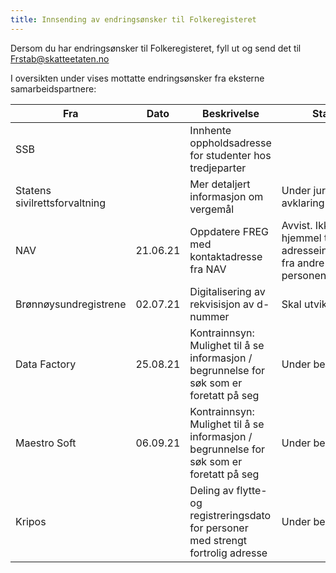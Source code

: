```yaml
---
title: Innsending av endringsønsker til Folkeregisteret
---
```

Dersom du har endringsønsker til Folkeregisteret, fyll ut <dette skjemaet> og send det til Frstab@skatteetaten.no
  
I oversikten under vises mottatte endringsønsker fra eksterne samarbeidspartnere:
  
| Fra | Dato | Beskrivelse |Status | 
|------------|-------------------------------------|----------------|----------------|
|SSB||Innhente oppholdsadresse for studenter hos tredjeparter||
|Statens sivilrettsforvaltning||Mer detaljert informasjon om vergemål|Under juridisk avklaring|
|NAV|21.06.21|Oppdatere FREG med kontaktadresse fra NAV|Avvist. Ikke hjemmel til å motta adresseinformasjon fra andre enn personen selv|
|Brønnøysundregistrene|02.07.21|Digitalisering av rekvisisjon av d-nummer|Skal utvikles|
|Data Factory|25.08.21|Kontrainnsyn: Mulighet til å se informasjon / begrunnelse for søk som er foretatt på seg |Under behandling |
|Maestro Soft|06.09.21|Kontrainnsyn: Mulighet til å se informasjon / begrunnelse for søk som er foretatt på seg |Under behandling|
|Kripos||Deling av flytte- og registreringsdato for personer med strengt fortrolig adresse|Under behandling|
